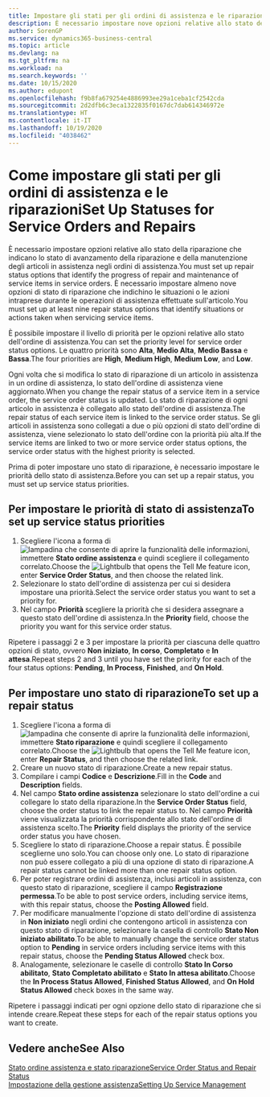 ```yaml
---
title: Impostare gli stati per gli ordini di assistenza e le riparazioni | Documenti Microsoft
description: È necessario impostare nove opzioni relative allo stato della riparazione che indicano lo stato di avanzamento della riparazione e della manutenzione degli articoli in assistenza negli ordini di assistenza.
author: SorenGP
ms.service: dynamics365-business-central
ms.topic: article
ms.devlang: na
ms.tgt_pltfrm: na
ms.workload: na
ms.search.keywords: ''
ms.date: 10/15/2020
ms.author: edupont
ms.openlocfilehash: f9b8fa679254e4886993ee29a1ceba1cf2542cda
ms.sourcegitcommit: 2d2dfb6c3eca1322835f0167dc7dab614346972e
ms.translationtype: HT
ms.contentlocale: it-IT
ms.lasthandoff: 10/19/2020
ms.locfileid: "4038462"
---
```

# <a name="set-up-statuses-for-service-orders-and-repairs"></a><span data-ttu-id="d0df8-103">Come impostare gli stati per gli ordini di assistenza e le riparazioni</span><span class="sxs-lookup"><span data-stu-id="d0df8-103">Set Up Statuses for Service Orders and Repairs</span></span>

<span data-ttu-id="d0df8-104">È necessario impostare opzioni relative allo stato della riparazione che indicano lo stato di avanzamento della riparazione e della manutenzione degli articoli in assistenza negli ordini di assistenza.</span><span class="sxs-lookup"><span data-stu-id="d0df8-104">You must set up repair status options that identify the progress of repair and maintenance of service items in service orders.</span></span> <span data-ttu-id="d0df8-105">È necessario impostare almeno nove opzioni di stato di riparazione che indichino le situazioni o le azioni intraprese durante le operazioni di assistenza effettuate sull'articolo.</span><span class="sxs-lookup"><span data-stu-id="d0df8-105">You must set up at least nine repair status options that identify situations or actions taken when servicing service items.</span></span>  

<span data-ttu-id="d0df8-106">È possibile impostare il livello di priorità per le opzioni relative allo stato dell'ordine di assistenza.</span><span class="sxs-lookup"><span data-stu-id="d0df8-106">You can set the priority level for service order status options.</span></span> <span data-ttu-id="d0df8-107">Le quattro priorità sono **Alta**, **Medio Alta**, **Medio Bassa** e **Bassa**.</span><span class="sxs-lookup"><span data-stu-id="d0df8-107">The four priorities are **High**, **Medium High**, **Medium Low**, and **Low**.</span></span>  

<span data-ttu-id="d0df8-108">Ogni volta che si modifica lo stato di riparazione di un articolo in assistenza in un ordine di assistenza, lo stato dell'ordine di assistenza viene aggiornato.</span><span class="sxs-lookup"><span data-stu-id="d0df8-108">When you change the repair status of a service item in a service order, the service order status is updated.</span></span> <span data-ttu-id="d0df8-109">Lo stato di riparazione di ogni articolo in assistenza è collegato allo stato dell'ordine di assistenza.</span><span class="sxs-lookup"><span data-stu-id="d0df8-109">The repair status of each service item is linked to the service order status.</span></span> <span data-ttu-id="d0df8-110">Se gli articoli in assistenza sono collegati a due o più opzioni di stato dell'ordine di assistenza, viene selezionato lo stato dell'ordine con la priorità più alta.</span><span class="sxs-lookup"><span data-stu-id="d0df8-110">If the service items are linked to two or more service order status options, the service order status with the highest priority is selected.</span></span>  

<span data-ttu-id="d0df8-111">Prima di poter impostare uno stato di riparazione, è necessario impostare le priorità dello stato di assistenza.</span><span class="sxs-lookup"><span data-stu-id="d0df8-111">Before you can set up a repair status, you must set up service status priorities.</span></span>

## <a name="to-set-up-service-status-priorities"></a><span data-ttu-id="d0df8-112">Per impostare le priorità di stato di assistenza</span><span class="sxs-lookup"><span data-stu-id="d0df8-112">To set up service status priorities</span></span>

1. <span data-ttu-id="d0df8-113">Scegliere l'icona a forma di ![lampadina che consente di aprire la funzionalità delle informazioni](media/ui-search/search_small.png "Informazioni sull'operazione che si desidera eseguire"), immettere **Stato ordine assistenza** e quindi scegliere il collegamento correlato.</span><span class="sxs-lookup"><span data-stu-id="d0df8-113">Choose the ![Lightbulb that opens the Tell Me feature](media/ui-search/search_small.png "Tell me what you want to do") icon, enter **Service Order Status**, and then choose the related link.</span></span>  
2. <span data-ttu-id="d0df8-114">Selezionare lo stato dell'ordine di assistenza per cui si desidera impostare una priorità.</span><span class="sxs-lookup"><span data-stu-id="d0df8-114">Select the service order status you want to set a priority for.</span></span>  
3. <span data-ttu-id="d0df8-115">Nel campo **Priorità** scegliere la priorità che si desidera assegnare a questo stato dell'ordine di assistenza.</span><span class="sxs-lookup"><span data-stu-id="d0df8-115">In the **Priority** field, choose the priority you want for this service order status.</span></span>  

<span data-ttu-id="d0df8-116">Ripetere i passaggi 2 e 3 per impostare la priorità per ciascuna delle quattro opzioni di stato, ovvero **Non iniziato**, **In corso**, **Completato** e **In attesa**.</span><span class="sxs-lookup"><span data-stu-id="d0df8-116">Repeat steps 2 and 3 until you have set the priority for each of the four status options: **Pending**, **In Process**, **Finished**, and **On Hold**.</span></span>  

## <a name="to-set-up-a-repair-status"></a><span data-ttu-id="d0df8-117">Per impostare uno stato di riparazione</span><span class="sxs-lookup"><span data-stu-id="d0df8-117">To set up a repair status</span></span>

1. <span data-ttu-id="d0df8-118">Scegliere l'icona a forma di ![lampadina che consente di aprire la funzionalità delle informazioni](media/ui-search/search_small.png "Informazioni sull'operazione che si desidera eseguire"), immettere **Stato riparazione** e quindi scegliere il collegamento correlato.</span><span class="sxs-lookup"><span data-stu-id="d0df8-118">Choose the ![Lightbulb that opens the Tell Me feature](media/ui-search/search_small.png "Tell me what you want to do") icon, enter **Repair Status**, and then choose the related link.</span></span>
2. <span data-ttu-id="d0df8-119">Creare un nuovo stato di riparazione.</span><span class="sxs-lookup"><span data-stu-id="d0df8-119">Create a new repair status.</span></span>  
3. <span data-ttu-id="d0df8-120">Compilare i campi **Codice** e **Descrizione**.</span><span class="sxs-lookup"><span data-stu-id="d0df8-120">Fill in the **Code** and **Description** fields.</span></span>  
4. <span data-ttu-id="d0df8-121">Nel campo **Stato ordine assistenza** selezionare lo stato dell'ordine a cui collegare lo stato della riparazione.</span><span class="sxs-lookup"><span data-stu-id="d0df8-121">In the **Service Order Status** field, choose the order status to link the repair status to.</span></span> <span data-ttu-id="d0df8-122">Nel campo **Priorità** viene visualizzata la priorità corrispondente allo stato dell'ordine di assistenza scelto.</span><span class="sxs-lookup"><span data-stu-id="d0df8-122">The **Priority** field displays the priority of the service order status you have chosen.</span></span>  
5. <span data-ttu-id="d0df8-123">Scegliere lo stato di riparazione.</span><span class="sxs-lookup"><span data-stu-id="d0df8-123">Choose a repair status.</span></span> <span data-ttu-id="d0df8-124">È possibile sceglierne uno solo.</span><span class="sxs-lookup"><span data-stu-id="d0df8-124">You can choose only one.</span></span> <span data-ttu-id="d0df8-125">Lo stato di riparazione non può essere collegato a più di una opzione di stato di riparazione.</span><span class="sxs-lookup"><span data-stu-id="d0df8-125">A repair status cannot be linked more than one repair status option.</span></span>  
6. <span data-ttu-id="d0df8-126">Per poter registrare ordini di assistenza, inclusi articoli in assistenza, con questo stato di riparazione, scegliere il campo **Registrazione permessa**.</span><span class="sxs-lookup"><span data-stu-id="d0df8-126">To be able to post service orders, including service items, with this repair status, choose the **Posting Allowed** field.</span></span>  
7. <span data-ttu-id="d0df8-127">Per modificare manualmente l'opzione di stato dell'ordine di assistenza in **Non iniziato** negli ordini che contengono articoli in assistenza con questo stato di riparazione, selezionare la casella di controllo **Stato Non iniziato abilitato**.</span><span class="sxs-lookup"><span data-stu-id="d0df8-127">To be able to manually change the service order status option to **Pending** in service orders including service items with this repair status, choose the **Pending Status Allowed** check box.</span></span>  
8. <span data-ttu-id="d0df8-128">Analogamente, selezionare le caselle di controllo **Stato In Corso abilitato**, **Stato Completato abilitato** e **Stato In attesa abilitato**.</span><span class="sxs-lookup"><span data-stu-id="d0df8-128">Choose the **In Process Status Allowed**, **Finished Status Allowed**, and **On Hold Status Allowed** check boxes in the same way.</span></span>

<span data-ttu-id="d0df8-129">Ripetere i passaggi indicati per ogni opzione dello stato di riparazione che si intende creare.</span><span class="sxs-lookup"><span data-stu-id="d0df8-129">Repeat these steps for each of the repair status options you want to create.</span></span>

## <a name="see-also"></a><span data-ttu-id="d0df8-130">Vedere anche</span><span class="sxs-lookup"><span data-stu-id="d0df8-130">See Also</span></span>

[<span data-ttu-id="d0df8-131">Stato ordine assistenza e stato riparazione</span><span class="sxs-lookup"><span data-stu-id="d0df8-131">Service Order Status and Repair Status</span></span>](service-service-order-status-and-repair-status.md)  
[<span data-ttu-id="d0df8-132">Impostazione della gestione assistenza</span><span class="sxs-lookup"><span data-stu-id="d0df8-132">Setting Up Service Management</span></span>](service-setup-service.md)  
